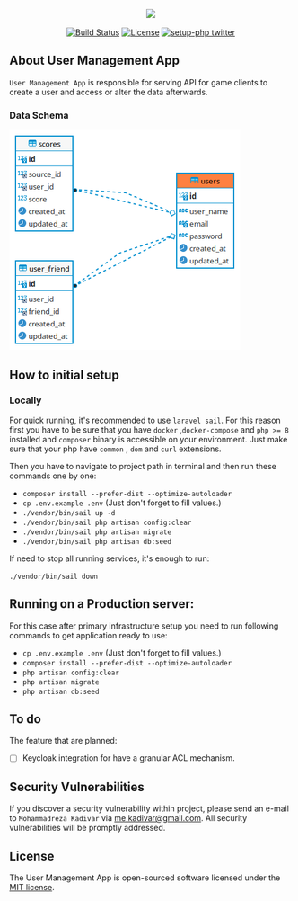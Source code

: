 <p align="center"><a href="https://www.spiele-palast.de" target="_blank"><img src="https://cdn.spiele-palast.de/app/themes/spiele-palast-b4st2/theme/images/crown-large.png" width="200"></a></p>

<p align="center">
<a href="https://github.com/kadivar/user-management-app/actions/workflows/laravel.yml"><img src="https://github.com/kadivar/user-management-app/actions/workflows/laravel.yml/badge.svg" alt="Build Status"></a>
<a href="https://github.com/kadivar/user-management-app/blob/main/LICENSE.md"><img src="https://img.shields.io/packagist/l/laravel/framework" alt="License"></a>
<a href="https://twitter.com/mr_kadivar" title="setup-php twitter"><img alt="setup-php twitter" src="https://img.shields.io/badge/twitter-follow-1DA1F2?logo=twitter&logoColor=1DA1F2&labelColor=555555"></a>
</p>

## About User Management App

`User Management App` is responsible for serving API for game clients to create a user and
access or alter the data afterwards.

### Data Schema
![Data Schema](https://github.com/kadivar/user-management-app/blob/main/data-schema.png?raw=true)

## How to initial setup

### Locally
For quick running, it's recommended to use `laravel sail`. 
For this reason first you have to be sure that you have `docker` ,`docker-compose` and `php >= 8` installed and `composer` binary is accessible on your environment. 
Just make sure that your php have `common` , `dom` and `curl` extensions.

Then you have to navigate to project path in terminal and then run these commands one by one:

- `composer install --prefer-dist --optimize-autoloader`
- `cp .env.example .env` (Just don't forget to fill values.)
- `./vendor/bin/sail up -d`
- `./vendor/bin/sail php artisan config:clear`
- `./vendor/bin/sail php artisan migrate`
- `./vendor/bin/sail php artisan db:seed`

If need to stop all running services, it's enough to run:

`./vendor/bin/sail down`

## Running on a Production server:
  
For this case after primary infrastructure setup you need to run following commands to get application ready to use:

- `cp .env.example .env` (Just don't forget to fill values.)
- `composer install --prefer-dist --optimize-autoloader`
- `php artisan config:clear`
- `php artisan migrate`
- `php artisan db:seed`

## To do

The feature that are planned:
- [ ] Keycloak integration for have a granular ACL mechanism.


## Security Vulnerabilities

If you discover a security vulnerability within project, please send an e-mail to `Mohammadreza Kadivar` via [me.kadivar@gmail.com](mailto:taylor@laravel.com). All security vulnerabilities will be promptly addressed.

## License

The User Management App is open-sourced software licensed under the [MIT license](https://opensource.org/licenses/MIT).
